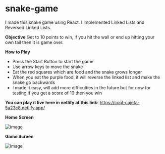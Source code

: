 # snake-game
I made this snake game using React. I implemented Linked Lists and Reversed Linked Lists.

**Objective**
Get to 10 points to win, if you hit the wall or end up hitting your own tail then it is game over.

**How to Play**
* Press the Start Button to start the game
* Use arrow keys to move the snake
* Eat the red squares which are food and the snake grows longer
* When you eat the purple food, it will reverse the linked list and make the snake go backwards 
* I made it easy, will add more difficulties in the future but for now for testing if you get a score of 10 then you win

**You can play it live here in netlify at this link:** https://cool-cajeta-5a23c8.netlify.app/

**Home Screen**


![image](https://user-images.githubusercontent.com/83522315/206092103-c23f2183-07e0-45e8-8eae-e8c280672650.png)

**Game Screen**

![image](https://user-images.githubusercontent.com/83522315/206093773-e37afa95-dbdf-4b09-9fdf-deb0f37e47d2.png)

